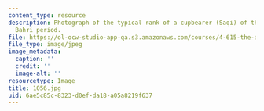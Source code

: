 ```yaml
---
content_type: resource
description: Photograph of the typical rank of a cupbearer (Saqi) of the early Mamluk
  Bahri period.
file: https://ol-ocw-studio-app-qa.s3.amazonaws.com/courses/4-615-the-architecture-of-cairo-spring-2002/6ae5c85c8323d0efda18a05a8219f637_1056.jpg
file_type: image/jpeg
image_metadata:
  caption: ''
  credit: ''
  image-alt: ''
resourcetype: Image
title: 1056.jpg
uid: 6ae5c85c-8323-d0ef-da18-a05a8219f637
---
```

